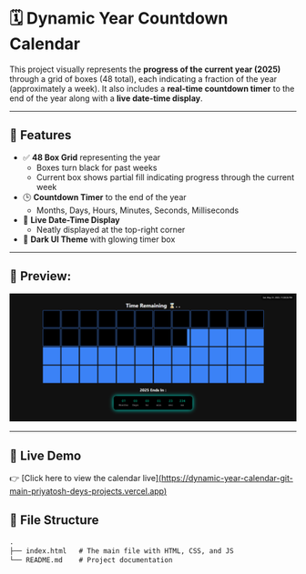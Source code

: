 # 🗓️ Dynamic Year Countdown Calendar

This project visually represents the **progress of the current year (2025)** through a grid of boxes (48 total), each indicating a fraction of the year (approximately a week). It also includes a **real-time countdown timer** to the end of the year along with a **live date-time display**.

---

## 🌟 Features

- ✅ **48 Box Grid** representing the year
  - Boxes turn black for past weeks
  - Current box shows partial fill indicating progress through the current week
- 🕒 **Countdown Timer** to the end of the year
  - Months, Days, Hours, Minutes, Seconds, Milliseconds
- 📆 **Live Date-Time Display**
  - Neatly displayed at the top-right corner
- 🎨 **Dark UI Theme** with glowing timer box

---

## 📸 Preview:

![screenshot](image.png) <!-- Replace this with your actual screenshot if available -->

---

## 🔗 Live Demo

👉 [Click here to view the calendar live][(https://dynamic-year-calendar-git-main-priyatosh-deys-projects.vercel.app)](https://dynamic-year-calendar-git-main-priyatosh-deys-projects.vercel.app)

## 📁 File Structure

```plaintext
.
├── index.html   # The main file with HTML, CSS, and JS
└── README.md    # Project documentation
